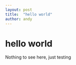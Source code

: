 ```yaml
---
layout: post
title:  "hello world"
author: andy
---
```


# hello world

Nothing to see here, just testing

